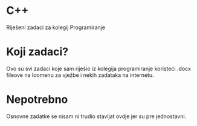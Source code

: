 # C++
Riješeni zadaci za kolegij Programiranje

# Koji zadaci?
Ovo su svi zadaci koje sam riješio iz kolegija programiranje koristeći .docx fileove na loomenu za vježbe i nekih zadataka na internetu.

# Nepotrebno

Osnovne zadatke se nisam ni trudio stavljat ovdje jer su pre jednostavni.
